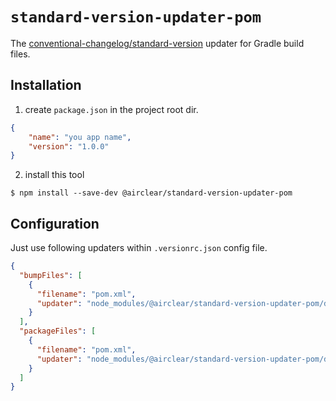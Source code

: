 # `standard-version-updater-pom`

The
[conventional-changelog/standard-version](https://github.com/conventional-changelog/standard-version)
updater for Gradle build files.

## Installation


1. create `package.json` in the project root dir.

```json
{
	"name": "you app name",
	"version": "1.0.0"
}
```

2. install this tool

```shell
$ npm install --save-dev @airclear/standard-version-updater-pom
```

## Configuration

Just use following updaters within
`.versionrc.json` config file.

```json
{
  "bumpFiles": [
    {
      "filename": "pom.xml",
      "updater": "node_modules/@airclear/standard-version-updater-pom/dist/build-pom.js"
    }
  ],
  "packageFiles": [
    {
      "filename": "pom.xml",
      "updater": "node_modules/@airclear/standard-version-updater-pom/dist/build-pom.js"
    }
  ]
}
```

